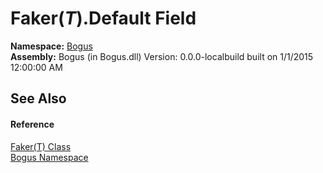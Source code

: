 # Faker(*T*).Default Field
 

**Namespace:**&nbsp;<a href="N_Bogus">Bogus</a><br />**Assembly:**&nbsp;Bogus (in Bogus.dll) Version: 0.0.0-localbuild built on 1/1/2015 12:00:00 AM

## See Also


#### Reference
<a href="T_Bogus_Faker_1">Faker(T) Class</a><br /><a href="N_Bogus">Bogus Namespace</a><br />
